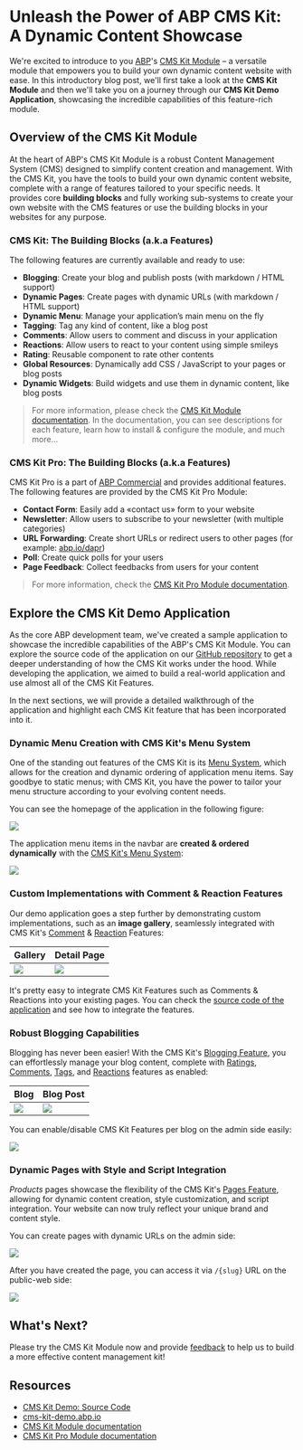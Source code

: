 # Unleash the Power of ABP CMS Kit: A Dynamic Content Showcase

We're excited to introduce to you [ABP](https://abp.io/)'s [CMS Kit Module](https://docs.abp.io/en/abp/latest/Modules/Cms-Kit/Index) – a versatile module that empowers you to build your own dynamic content website with ease. In this introductory blog post, we'll first take a look at the **CMS Kit Module** and then we'll take you on a journey through our **CMS Kit Demo Application**, showcasing the incredible capabilities of this feature-rich module.

## Overview of the CMS Kit Module

At the heart of ABP's CMS Kit Module is a robust Content Management System (CMS) designed to simplify content creation and management. With the CMS Kit, you have the tools to build your own dynamic content website, complete with a range of features tailored to your specific needs. It provides core **building blocks** and fully working sub-systems to create your own website with the CMS features or use the building blocks in your websites for any purpose.

### CMS Kit: The Building Blocks (a.k.a Features)

The following features are currently available and ready to use:

* **Blogging**: Create your blog and publish posts (with markdown / HTML support)
* **Dynamic Pages**: Create pages with dynamic URLs (with markdown / HTML support)
* **Dynamic Menu**: Manage your application’s main menu on the fly
* **Tagging**: Tag any kind of content, like a blog post
* **Comments**: Allow users to comment and discuss in your application
* **Reactions**: Allow users to react to your content using simple smileys
* **Rating**: Reusable component to rate other contents
* **Global Resources**: Dynamically add CSS / JavaScript to your pages or blog posts
* **Dynamic Widgets**: Build widgets and use them in dynamic content, like blog posts

> For more information, please check the [CMS Kit Module documentation](https://docs.abp.io/en/abp/latest/Modules/Cms-Kit/Index). In the documentation, you can see descriptions for each feature, learn how to install & configure the module, and much more...

### CMS Kit Pro: The Building Blocks (a.k.a Features)

CMS Kit Pro is a part of [ABP Commercial](https://commercial.abp.io/) and provides additional features. The following features are provided by the CMS Kit Pro Module: 

* **Contact Form**: Easily add a «contact us» form to your website
* **Newsletter**: Allow users to subscribe to your newsletter (with multiple categories)
* **URL Forwarding**: Create short URLs or redirect users to other pages (for example: [abp.io/dapr](https://abp.io/dapr))
* **Poll**: Create quick polls for your users
* **Page Feedback**: Collect feedbacks from users for your content

> For more information, check the [CMS Kit Pro Module documentation](https://docs.abp.io/en/commercial/latest/modules/cms-kit/index).

## Explore the CMS Kit Demo Application

As the core ABP development team, we've created a sample application to showcase the incredible capabilities of the ABP's CMS Kit Module. You can explore the source code of the application on our [GitHub repository](https://github.com/abpframework/cms-kit-demo) to get a deeper understanding of how the CMS Kit works under the hood. While developing the application, we aimed to build a real-world application and use almost all of the CMS Kit Features.

In the next sections, we will provide a detailed walkthrough of the application and highlight each CMS Kit feature that has been incorporated into it.

### Dynamic Menu Creation with CMS Kit's Menu System

One of the standing out features of the CMS Kit is its [Menu System](https://docs.abp.io/en/abp/latest/Modules/Cms-Kit/Menus), which allows for the creation and dynamic ordering of application menu items. Say goodbye to static menus; with CMS Kit, you have the power to tailor your menu structure according to your evolving content needs.

You can see the homepage of the application in the following figure:

![](homepage.png)

The application menu items in the navbar are **created & ordered dynamically** with the [CMS Kit's Menu System](https://docs.abp.io/en/abp/latest/Modules/Cms-Kit/Menus):

![](menu-admin-side.jpg)

### Custom Implementations with Comment & Reaction Features

Our demo application goes a step further by demonstrating custom implementations, such as an **image gallery**, seamlessly integrated with CMS Kit's [Comment](https://docs.abp.io/en/abp/latest/Modules/Cms-Kit/Comments) & [Reaction](https://docs.abp.io/en/abp/latest/Modules/Cms-Kit/Reactions) Features:

| Gallery | Detail Page  |
|------------------------ |-----------------------|
| ![](image-gallery.jpg) | ![](image-gallery-detail.jpg)  |

It's pretty easy to integrate CMS Kit Features such as Comments & Reactions into your existing pages. You can check the [source code of the application](https://github.com/abpframework/cms-kit-demo/blob/main/src/CmsKitDemo/Pages/Gallery/Detail.cshtml) and see how to integrate the features.

### Robust Blogging Capabilities

Blogging has never been easier! With the CMS Kit's [Blogging Feature](https://docs.abp.io/en/abp/latest/Modules/Cms-Kit/Blogging), you can effortlessly manage your blog content, complete with [Ratings](https://docs.abp.io/en/abp/latest/Modules/Cms-Kit/Ratings), [Comments](https://docs.abp.io/en/abp/latest/Modules/Cms-Kit/Comments), [Tags](https://docs.abp.io/en/abp/latest/Modules/Cms-Kit/Tags), and [Reactions](https://docs.abp.io/en/abp/latest/Modules/Cms-Kit/Reactions) features as enabled:

| Blog | Blog Post  |
|------------------------ |-----------------------|
| ![](blogs.jpg) | ![](blog-detail.jpg)  |

You can enable/disable CMS Kit Features per blog on the admin side easily:

![](cmskit-module-features.png)

### Dynamic Pages with Style and Script Integration

*Products* pages showcase the flexibility of the CMS Kit's [Pages Feature](https://docs.abp.io/en/abp/latest/Modules/Cms-Kit/Pages), allowing for dynamic content creation, style customization, and script integration. Your website can now truly reflect your unique brand and content style.

You can create pages with dynamic URLs on the admin side:

![](pages-admin-side.jpg)

After you have created the page, you can access it via `/{slug}` URL on the public-web side:

![](products-abp-commercial.png)

## What's Next?

Please try the CMS Kit Module now and provide [feedback](https://github.com/abpframework/abp) to help us to build a more effective content management kit!

## Resources

* [CMS Kit Demo: Source Code](https://github.com/abpframework/cms-kit-demo)
* [cms-kit-demo.abp.io](https://cms-kit-demo.abp.io/)
* [CMS Kit Module documentation](https://docs.abp.io/en/abp/latest/Modules/Cms-Kit/Index)
* [CMS Kit Pro Module documentation](https://docs.abp.io/en/commercial/latest/modules/cms-kit/index)